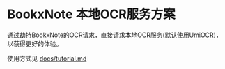 # BookxNote 本地OCR服务方案

通过劫持BookxNote的OCR请求，直接请求本地OCR服务(默认使用[UmiOCR](https://github.com/hiroi-sora/Umi-OCR))，以获得更好的体验。

使用方式见 [docs/tutorial.md](docs/tutorial.md)